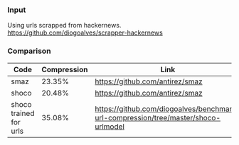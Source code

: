 
### Input
Using urls scrapped from hackernews.
https://github.com/diogoalves/scrapper-hackernews

### Comparison
| Code | Compression | Link |
| ------ | ------ | ------ |
| smaz | 23.35% | https://github.com/antirez/smaz |
| shoco | 20.48% | https://github.com/antirez/smaz |
| shoco trained for urls | 35.08% | https://github.com/diogoalves/benchmark-url-compression/tree/master/shoco-urlmodel |

